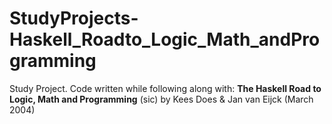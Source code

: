 # StudyProjects-Haskell_Roadto_Logic_Math_andProgramming

Study Project.  Code written while following along with:
**The Haskell Road to Logic, Math and Programming** (sic)
by Kees Does & Jan van Eijck  (March 2004)
